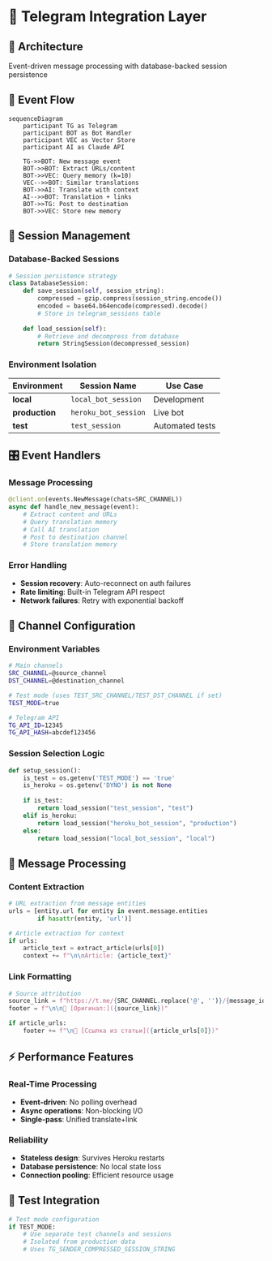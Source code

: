 # 📡 Telegram Integration Layer

## 🎯 Architecture
Event-driven message processing with database-backed session persistence

## 🔄 Event Flow

```mermaid
sequenceDiagram
    participant TG as Telegram
    participant BOT as Bot Handler
    participant VEC as Vector Store
    participant AI as Claude API
    
    TG->>BOT: New message event
    BOT->>BOT: Extract URLs/content
    BOT->>VEC: Query memory (k=10)
    VEC-->>BOT: Similar translations
    BOT->>AI: Translate with context
    AI-->>BOT: Translation + links
    BOT->>TG: Post to destination
    BOT->>VEC: Store new memory
```

## 📱 Session Management

### Database-Backed Sessions
```python
# Session persistence strategy
class DatabaseSession:
    def save_session(self, session_string):
        compressed = gzip.compress(session_string.encode())
        encoded = base64.b64encode(compressed).decode()
        # Store in telegram_sessions table
        
    def load_session(self):
        # Retrieve and decompress from database
        return StringSession(decompressed_session)
```

### Environment Isolation
| Environment | Session Name | Use Case |
|-------------|--------------|----------|
| **local** | `local_bot_session` | Development |
| **production** | `heroku_bot_session` | Live bot |
| **test** | `test_session` | Automated tests |

## 🎛️ Event Handlers

### Message Processing
```python
@client.on(events.NewMessage(chats=SRC_CHANNEL))
async def handle_new_message(event):
    # Extract content and URLs
    # Query translation memory
    # Call AI translation
    # Post to destination channel
    # Store translation memory
```

### Error Handling
- **Session recovery**: Auto-reconnect on auth failures
- **Rate limiting**: Built-in Telegram API respect
- **Network failures**: Retry with exponential backoff

## 📡 Channel Configuration

### Environment Variables
```bash
# Main channels
SRC_CHANNEL=@source_channel
DST_CHANNEL=@destination_channel

# Test mode (uses TEST_SRC_CHANNEL/TEST_DST_CHANNEL if set)
TEST_MODE=true

# Telegram API
TG_API_ID=12345
TG_API_HASH=abcdef123456
```

### Session Selection Logic
```python
def setup_session():
    is_test = os.getenv('TEST_MODE') == 'true'
    is_heroku = os.getenv('DYNO') is not None
    
    if is_test:
        return load_session("test_session", "test")
    elif is_heroku:
        return load_session("heroku_bot_session", "production")
    else:
        return load_session("local_bot_session", "local")
```

## 🔧 Message Processing

### Content Extraction
```python
# URL extraction from message entities
urls = [entity.url for entity in event.message.entities 
        if hasattr(entity, 'url')]

# Article extraction for context
if urls:
    article_text = extract_article(urls[0])
    context += f"\n\nArticle: {article_text}"
```

### Link Formatting
```python
# Source attribution
source_link = f"https://t.me/{SRC_CHANNEL.replace('@', '')}/{message_id}"
footer = f"\n\n🔗 [Оригинал:]({source_link})"

if article_urls:
    footer += f"\n🔗 [Ссылка из статьи]({article_urls[0]})"
```

## ⚡ Performance Features

### Real-Time Processing
- **Event-driven**: No polling overhead
- **Async operations**: Non-blocking I/O
- **Single-pass**: Unified translate+link

### Reliability
- **Stateless design**: Survives Heroku restarts
- **Database persistence**: No local state loss
- **Connection pooling**: Efficient resource usage

## 🧪 Test Integration
```python
# Test mode configuration
if TEST_MODE:
    # Use separate test channels and sessions
    # Isolated from production data
    # Uses TG_SENDER_COMPRESSED_SESSION_STRING
``` 